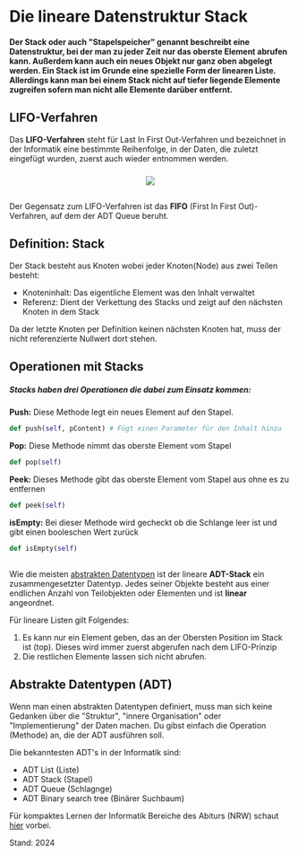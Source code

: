 # Die lineare Datenstruktur Stack

#### Der Stack oder auch "Stapelspeicher" genannt beschreibt eine Datenstruktur, bei der man zu jeder Zeit nur das oberste Element abrufen kann. Außerdem kann auch ein neues Objekt nur ganz oben abgelegt werden. Ein Stack ist im Grunde eine spezielle Form der linearen Liste. Allerdings kann man bei einem Stack nicht auf tiefer liegende Elemente zugreifen sofern man nicht alle Elemente darüber entfernt. 

## LIFO-Verfahren

Das **LIFO-Verfahren** steht für Last In First Out-Verfahren und bezeichnet in der Informatik eine bestimmte Reihenfolge, in der Daten, die zuletzt eingefügt wurden, zuerst auch wieder entnommen werden. 
###
<div style="text-align:center"><img src="https://www.12manage.com/images/picture_lifo.gif"></div>

##
Der Gegensatz zum LIFO-Verfahren ist das **FIFO** (First In First Out)-Verfahren, auf dem der ADT Queue beruht.

## Definition: Stack

Der Stack besteht aus Knoten wobei jeder Knoten(Node) aus zwei Teilen besteht:

- Knoteninhalt: Das eigentliche Element was den Inhalt verwaltet
- Referenz: Dient der Verkettung des Stacks und zeigt auf den nächsten Knoten in dem Stack

Da der letzte Knoten per Definition keinen nächsten Knoten hat, muss der nicht referenzierte Nullwert dort stehen.

## Operationen mit Stacks

##### Stacks haben drei Operationen die dabei zum Einsatz kommen:

**Push:** Diese Methode legt ein neues Element auf den Stapel.
```python
def push(self, pContent) # Fügt einen Parameter für den Inhalt hinzu
```
**Pop:** Diese Methode nimmt das oberste Element vom Stapel
```python
def pop(self)
```
**Peek:** Dieses Methode gibt das oberste Element vom Stapel aus ohne es zu entfernen
```python
def peek(self)
```
**isEmpty:** Bei dieser Methode wird gecheckt ob die Schlange leer ist und gibt einen booleschen Wert zurück
```python
def isEmpty(self)
```
##
Wie die meisten [abstrakten Datentypen](#abstrakte-datentypen-adt) ist der lineare **ADT-Stack** ein zusammengesetzter Datentyp. Jedes seiner Objekte besteht aus einer endlichen Anzahl von Teilobjekten oder Elementen und ist **linear** angeordnet.

Für lineare Listen gilt Folgendes:
1. Es kann nur ein Element geben, das an der Obersten Position im Stack ist (top). Dieses wird immer zuerst abgerufen nach dem LIFO-Prinzip
3. Die restlichen Elemente lassen sich nicht abrufen.

## Abstrakte Datentypen (ADT)

Wenn man einen abstrakten Datentypen definiert, muss man sich keine Gedanken über die "Struktur", "innere Organisation" oder "Implementierung" der Daten machen. Du gibst einfach die Operation (Methode) an, die der ADT ausführen soll. 

Die bekanntesten ADT's in der Informatik sind:
- ADT List (Liste)
- ADT Stack (Stapel)
- ADT Queue (Schlagnge)
- ADT Binary search tree (Binärer Suchbaum)

Für kompaktes Lernen der Informatik Bereiche des Abiturs (NRW) schaut [hier](https://www.jonahsimon.de/informatik/lineare-strukturen-sortierung) vorbei.

Stand: 2024

